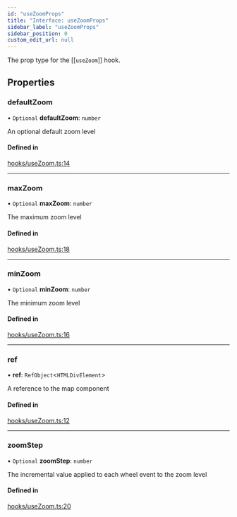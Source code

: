 ```yaml
---
id: "useZoomProps"
title: "Interface: useZoomProps"
sidebar_label: "useZoomProps"
sidebar_position: 0
custom_edit_url: null
---
```


The prop type for the [[`useZoom`]] hook.

## Properties

### defaultZoom

• `Optional` **defaultZoom**: `number`

An optional default zoom level

#### Defined in

[hooks/useZoom.ts:14](https://github.com/rob-blackbourn/jetblack-map/blob/4867b73/src/hooks/useZoom.ts#L14)

___

### maxZoom

• `Optional` **maxZoom**: `number`

The maximum zoom level

#### Defined in

[hooks/useZoom.ts:18](https://github.com/rob-blackbourn/jetblack-map/blob/4867b73/src/hooks/useZoom.ts#L18)

___

### minZoom

• `Optional` **minZoom**: `number`

The minimum zoom level

#### Defined in

[hooks/useZoom.ts:16](https://github.com/rob-blackbourn/jetblack-map/blob/4867b73/src/hooks/useZoom.ts#L16)

___

### ref

• **ref**: `RefObject`<`HTMLDivElement`\>

A reference to the map component

#### Defined in

[hooks/useZoom.ts:12](https://github.com/rob-blackbourn/jetblack-map/blob/4867b73/src/hooks/useZoom.ts#L12)

___

### zoomStep

• `Optional` **zoomStep**: `number`

The incremental value applied to each wheel event to the zoom level

#### Defined in

[hooks/useZoom.ts:20](https://github.com/rob-blackbourn/jetblack-map/blob/4867b73/src/hooks/useZoom.ts#L20)
